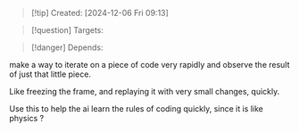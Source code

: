 
>[!tip] Created: [2024-12-06 Fri 09:13]

>[!question] Targets: 

>[!danger] Depends: 

make a way to iterate on a piece of code very rapidly and observe the result of just that little piece.

Like freezing the frame, and replaying it with very small changes, quickly.

Use this to help the ai learn the rules of coding quickly, since it is like physics ?